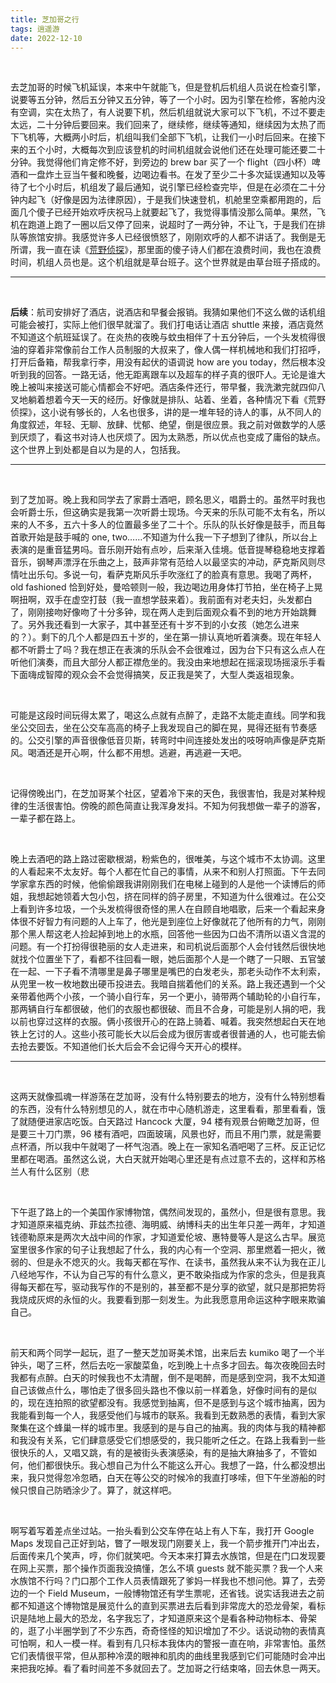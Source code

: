```yaml
---
title: 芝加哥之行
tags: 逍遥游
date: 2022-12-10
---
```


<br/>

去芝加哥的时候飞机延误，本来中午就能飞，但是登机后机组人员说在检查引擎，说要等五分钟，然后五分钟又五分钟，等了一个小时。因为引擎在检修，客舱内没有空调，实在太热了，有人说要下机，然后机组就说大家可以下飞机，不过不要走太远，二十分钟后要回来。我们回来了，继续修，继续等通知，继续因为太热了而下飞机等，大概两小时后，机组叫我们全部下飞机，让我们一小时后回来。在接下来的五个小时，大概每次到应该登机的时间机组就会说他们还在处理可能还要二十分钟。我觉得他们肯定修不好，到旁边的 brew bar 买了一个 flight（四小杯）啤酒和一盘炸土豆当午餐和晚餐，边喝边看书。在发了至少二十多次延误通知以及等待了七个小时后，机组发了最后通知，说引擎已经检查完毕，但是在必须在二十分钟内起飞（好像是因为法律原因），于是我们快速登机，机舱里空乘都用跑的，后面几个傻子已经开始欢呼庆祝马上就要起飞了，我觉得事情没那么简单。果然，飞机在跑道上跑了一圈以后又停了回来，说超时了一两分钟，不让飞，于是我们在排队等旅馆安排。我感觉许多人已经很愤怒了，刚刚欢呼的人都不讲话了。我倒是无所谓，我一直在读《[荒野侦探](https://book.douban.com/subject/21855881/)》，那里面的傻子诗人们都在浪费时间，我也在浪费时间，机组人员也是。这个机组就是草台班子。这个世界就是由草台班子搭成的。

---

<br/>

**后续**：航司安排好了酒店，说酒店和早餐会报销。我猜如果他们不这么做的话机组可能会被打，实际上他们很早就溜了。我们打电话让酒店 shuttle 来接，酒店竟然不知道这个航班延误了。在炎热的夜晚与蚊虫相伴了十五分钟后，一个头发梳得很油的穿着非常像前台工作人员制服的大叔来了，像人偶一样机械地和我们打招呼，打开后备箱，帮我拿行李，用没有起伏的语调说 how are you today，然后根本没听到我的回答。一路无话，他无距离跟车以及超车的样子真的很吓人。无论是谁大晚上被叫来接送可能心情都会不好吧。酒店条件还行，带早餐，我洗漱完就四仰八叉地躺着想着今天一天的经历。好像就是排队、站着、坐着，各种情况下看《荒野侦探》，这小说有够长的，人名也很多，讲的是一堆年轻的诗人的事，从不同人的角度叙述，年轻、无聊、放肆、忧郁、绝望，倒是很应景。我之前对做数学的人感到厌烦了，看这书对诗人也厌烦了。因为太熟悉，所以优点也变成了庸俗的缺点。这个世界上到处都是自以为是的人，包括我。

---

<br/>

到了芝加哥。晚上我和同学去了家爵士酒吧，顾名思义，唱爵士的。虽然平时我也会听爵士乐，但这确实是我第一次听爵士现场。今天来的乐队可能不太有名，所以来的人不多，五六十多人的位置最多坐了二十个。乐队的队长好像是鼓手，而且每首歌开始是鼓手喊的 one, two……不知道为什么我一下子想到了律队，所以台上表演的是重音猛男吗。音乐刚开始有点吵，后来渐入佳境。低音提琴稳稳地支撑着音乐，钢琴声漂浮在乐曲之上，鼓声非常有范给人以最坚实的冲动，萨克斯风则尽情吐出乐句。多说一句，看萨克斯风乐手吹涨红了的脸真有意思。我喝了两杯，old fashioned 恰到好处，曼哈顿则一般，我边喝边用身体打节拍，坐在椅子上晃啊扭啊，双手在虚空打鼓（我一直想学鼓来着）。我前面有对老夫妇，头发都白了，刚刚接吻好像吻了十分多钟，现在两人走到后面观众看不到的地方开始跳舞了。另外我还看到一大家子，其中甚至还有十岁不到的小女孩（她怎么进来的？）。剩下的几个人都是四五十岁的，坐在第一排认真地听着演奏。现在年轻人都不听爵士了吗？我在想正在表演的乐队会不会很难过，因为台下只有这么点人在听他们演奏，而且大部分人都正襟危坐的。我没由来地想起在摇滚现场摇滚乐手看下面嗨成智障的观众会不会觉得搞笑，反正我是笑了，大型人类返祖现象。

<br/>

可能是这段时间玩得太累了，喝这么点就有点醉了，走路不太能走直线。同学和我坐公交回去，坐在公交车高高的椅子上我发现自己的脚在晃，晃得还挺有节奏感的。公交引擎的声音很像低音贝斯，转弯时中间连接处发出的吱呀响声像是萨克斯风。喝酒还是开心啊，什么都不用想。逃避，再逃避一天吧。

<br/>

记得傍晚出门，在芝加哥某个社区，望着冷下来的天色，我很害怕，我是对某种规律的生活很害怕。傍晚的颜色简直让我浑身发抖。不知为何我想做一辈子的游客，一辈子都在路上。

<br/>

晚上去酒吧的路上路过密歇根湖，粉紫色的，很唯美，与这个城市不太协调。这里的人看起来不太友好。每个人都在忙自己的事情，从来不和别人打照面。下午去同学家拿东西的时候，他偷偷跟我讲刚刚我们在电梯上碰到的人是他一个读博后的师姐，我想起她领着大包小包，挤在同样的鸽子房里，不知道为什么很难过。在公交上看到许多垃圾，一个头发梳得很奇怪的黑人在自顾自地唱歌，后来一个看起来身体很不好智力有问题的人上车了，他光是到座位上好像就花了他所有的力气，刚刚那个黑人帮这老人捡起掉到地上的水瓶，回答他一些因为口齿不清所以语义含混的问题。有一个打扮得很艳丽的女人走进来，和司机说后面那个人会付钱然后很快地就找个位置坐下了，看都不往回看一眼，她后面那个人是一个瞎了一只眼、五官皱在一起、一下子看不清哪里是鼻子哪里是嘴巴的白发老头，那老头动作不太利索，从兜里一枚一枚地数出硬币投进去。我暗自揣着他们的关系。路上我还遇到一个父亲带着他两个小孩，一个骑小自行车，另一个更小，骑带两个辅助轮的小自行车，那两辆自行车都很破，他们的衣服也都很破、而且不合身，可能是别人捐的吧，我以前也穿过这样的衣服。俩小孩很开心的在路上骑着、喊着。我突然想起白天在地铁上乞讨的人。这些小孩可能长大以后会成为很厉害或者很普通的人，也可能去偷去抢去要饭。不知道他们长大后会不会记得今天开心的模样。

---

<br/>

这两天就像孤魂一样游荡在芝加哥，没有什么特别要去的地方，没有什么特别想看的东西，没有什么特别想见的人，就在市中心随机游走，这里看看，那里看看，饿了就随便进家店吃饭。白天路过 Hancock 大厦，94 楼有观景台俯瞰芝加哥，但是要三十刀门票，96 楼有酒吧，四面玻璃，风景也好，而且不用门票，就是需要点杯酒，所以我中午就喝了一杯气泡酒。晚上在一家知名酒吧喝了三杯。反正记忆里都在喝酒。虽然这么说，大白天就开始喝心里还是有点过意不去的，这样和苏格兰人有什么区别（悲

<br/>

下午逛了路上的一个美国作家博物馆，偶然间发现的，虽然小，但是很有意思。我才知道原来福克纳、菲兹杰拉德、海明威、纳博科夫的出生年只差一两年，才知道钱德勒原来是两次大战中间的作家，才知道爱伦坡、惠特曼等人是这么古早。展览室里很多作家的句子让我想起了什么，我的内心有一个空洞、那里燃着一把火，微弱的、但是永不熄灭的火。我每天都在写作、在读书，虽然我从来不认为我在正儿八经地写作，不认为自己写的有什么意义，更不敢染指成为作家的念头，但是我真得每天都在写，驱动我写作的不是别的，甚至都不是分享的欲望，就只是那把势将我烧成灰烬的永恒的火。我要看到那一刻发生。为此我愿意用命运这种字眼来欺骗自己。

<br/>

前天和两个同学一起玩，逛了一整天芝加哥美术馆，出来后去 kumiko 喝了一个半钟头，喝了三杯，然后去吃一家酸菜鱼，吃到晚上十点多才回去。每次夜晚回去时我都有点醉。白天的时候我也不太清醒，倒不是喝醉，而是感到空洞，我不太知道自己该做点什么，哪怕走了很多回头路也不像以前一样着急，好像时间有的是似的，现在连拍照的欲望都没有。我感觉到抽离，但不是感到与这个城市抽离，因为我能看到每一个人，我感受他们与城市的联系。我看到无数熟悉的表情，看到大家聚集在这个蜂巢一样的城市里。我感到的是与自己的抽离。我的肉体与我的精神都和我没有关系，它们肆意感受它们想感受的，我只能听之任之。在路上我看到一些很快乐的人，又唱又跳，有的是被街头表演感染，有的是抽大麻抽多了，不管如何，他们都很快乐。我心想自己为什么不能这么开心。我想了一路，什么都没想出来，我只觉得忽冷忽晒，白天在等公交的时候冷的我直打哆嗦，但下午坐游船的时候只恨自己防晒涂少了。算了，就这样吧。

<br/>

啊写着写着差点坐过站。一抬头看到公交车停在站上有人下车，我打开 Google Maps 发现自己正好到站，瞥了一眼发现门刚要关上，我一个箭步推开门冲出去，后面传来几个笑声，哼，你们就笑吧。今天本来打算去水族馆，但是在门口发现要在网上买票，那个操作页面我没搞懂，怎么不填 guests 就不能买票？我一个人来水族馆不行吗？门口那个工作人员表情跟死了爹妈一样我也不想问他。算了，去旁边的一个 Field Museum，一般博物馆还有学生票呢，还省钱。说实话我进去之前都不知道这个博物馆是展览什么的直到买票进去后看到非常庞大的恐龙骨架，看标识是陆地上最大的恐龙，名字我忘了，才知道原来这个是看各种动物标本、骨架的，逛了小半圈学到了不少东西，奇奇怪怪的知识增加了不少。话说动物的表情真可怕啊，和人一模一样。看到有几只标本我体内的警报一直在响，非常害怕。虽然它们表情很平常，但从那种冷漠的眼神和肌肉的曲线里我感到它们可能随时会冲出来把我吃掉。看了看时间差不多就回去了。芝加哥之行结束咯，回去休息一两天。

<br/>